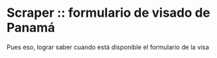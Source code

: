 # Scraper :: formulario de visado de Panamá
Pues eso, lograr saber cuando está disponible el formulario de la visa
